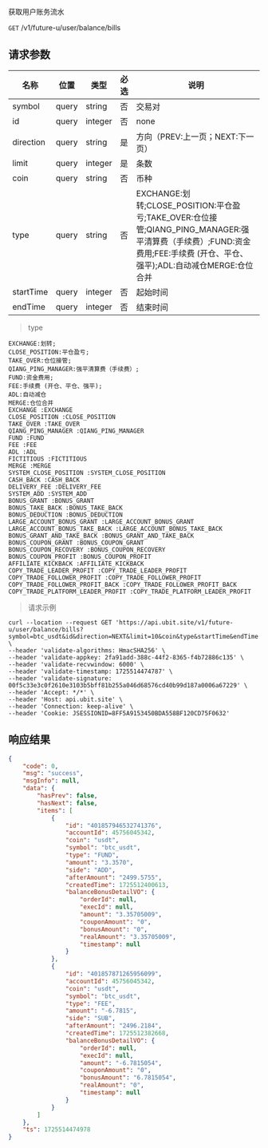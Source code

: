 获取用户账务流水

`GET` /v1/future-u/user/balance/bills

## 请求参数

| 名称      | 位置  | 类型    | 必选 | 说明                                                         |
| --------- | ----- | ------- | ---- | ------------------------------------------------------------ |
| symbol    | query | string  | 否   | 交易对                                                       |
| id        | query | integer | 否   | none                                                         |
| direction | query | string  | 是   | 方向（PREV:上一页；NEXT:下一页）                             |
| limit     | query | integer | 是   | 条数                                                         |
| coin      | query | string  | 否   | 币种                                                         |
| type      | query | string  | 否   | EXCHANGE:划转;CLOSE_POSITION:平仓盈亏;TAKE_OVER:仓位接管;QIANG_PING_MANAGER:强平清算费（手续费）;FUND:资金费用;FEE:手续费 (开仓、平仓、强平);ADL:自动减仓MERGE:仓位合并 |
| startTime | query | integer | 否   | 起始时间                                                     |
| endTime   | query | integer | 否   | 结束时间                                                     |

> type
```
EXCHANGE:划转;
CLOSE_POSITION:平仓盈亏;
TAKE_OVER:仓位接管;
QIANG_PING_MANAGER:强平清算费（手续费）;
FUND:资金费用;
FEE:手续费 (开仓、平仓、强平);
ADL:自动减仓
MERGE:仓位合并
EXCHANGE :EXCHANGE
CLOSE_POSITION :CLOSE_POSITION
TAKE_OVER :TAKE_OVER
QIANG_PING_MANAGER :QIANG_PING_MANAGER
FUND :FUND
FEE :FEE
ADL :ADL
FICTITIOUS :FICTITIOUS
MERGE :MERGE
SYSTEM_CLOSE_POSITION :SYSTEM_CLOSE_POSITION
CASH_BACK :CASH_BACK
DELIVERY_FEE :DELIVERY_FEE
SYSTEM_ADD :SYSTEM_ADD
BONUS_GRANT :BONUS_GRANT
BONUS_TAKE_BACK :BONUS_TAKE_BACK
BONUS_DEDUCTION :BONUS_DEDUCTION
LARGE_ACCOUNT_BONUS_GRANT :LARGE_ACCOUNT_BONUS_GRANT
LARGE_ACCOUNT_BONUS_TAKE_BACK :LARGE_ACCOUNT_BONUS_TAKE_BACK
BONUS_GRANT_AND_TAKE_BACK :BONUS_GRANT_AND_TAKE_BACK
BONUS_COUPON_GRANT :BONUS_COUPON_GRANT
BONUS_COUPON_RECOVERY :BONUS_COUPON_RECOVERY
BONUS_COUPON_PROFIT :BONUS_COUPON_PROFIT
AFFILIATE_KICKBACK :AFFILIATE_KICKBACK
COPY_TRADE_LEADER_PROFIT :COPY_TRADE_LEADER_PROFIT
COPY_TRADE_FOLLOWER_PROFIT :COPY_TRADE_FOLLOWER_PROFIT
COPY_TRADE_FOLLOWER_PROFIT_BACK :COPY_TRADE_FOLLOWER_PROFIT_BACK
COPY_TRADE_PLATFORM_LEADER_PROFIT :COPY_TRADE_PLATFORM_LEADER_PROFIT
```

> 请求示例

```shell
curl --location --request GET 'https://api.ubit.site/v1/future-u/user/balance/bills?symbol=btc_usdt&id&direction=NEXT&limit=10&coin&type&startTime&endTime' \
--header 'validate-algorithms: HmacSHA256' \
--header 'validate-appkey: 2fa91add-388c-44f2-8365-f4b72886c135' \
--header 'validate-recvwindow: 6000' \
--header 'validate-timestamp: 1725514474787' \
--header 'validate-signature: 00f5c33e3c0f2610e3103b5bff81b255a046d68576cd40b99d187a0006a67229' \
--header 'Accept: */*' \
--header 'Host: api.ubit.site' \
--header 'Connection: keep-alive' \
--header 'Cookie: JSESSIONID=8FF5A9153450BDA558BF120CD75F0632'
```

## 响应结果

```json
{
    "code": 0,
    "msg": "success",
    "msgInfo": null,
    "data": {
        "hasPrev": false,
        "hasNext": false,
        "items": [
            {
                "id": "401857946532741376",
                "accountId": 45756045342,
                "coin": "usdt",
                "symbol": "btc_usdt",
                "type": "FUND",
                "amount": "3.3570",
                "side": "ADD",
                "afterAmount": "2499.5755",
                "createdTime": 1725512400613,
                "balanceBonusDetailVO": {
                    "orderId": null,
                    "execId": null,
                    "amount": "3.35705009",
                    "couponAmount": "0",
                    "bonusAmount": "0",
                    "realAmount": "3.35705009",
                    "timestamp": null
                }
            },
            {
                "id": "401857871265956099",
                "accountId": 45756045342,
                "coin": "usdt",
                "symbol": "btc_usdt",
                "type": "FEE",
                "amount": "-6.7815",
                "side": "SUB",
                "afterAmount": "2496.2184",
                "createdTime": 1725512382668,
                "balanceBonusDetailVO": {
                    "orderId": null,
                    "execId": null,
                    "amount": "-6.7815054",
                    "couponAmount": "0",
                    "bonusAmount": "6.7815054",
                    "realAmount": "0",
                    "timestamp": null
                }
            }
        ]
    },
    "ts": 1725514474978
}
```

